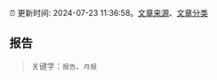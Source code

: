 :alarm_clock: 更新时间: 2024-07-23 11:36:58。[文章来源](/README.md)、[文章分类](/TAGS.md)

## 报告


> 关键字：`报告`、`月报`



